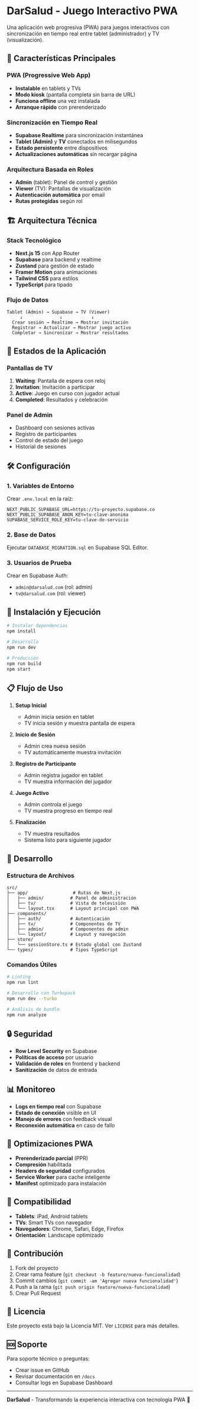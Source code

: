 # DarSalud - Juego Interactivo PWA

Una aplicación web progresiva (PWA) para juegos interactivos con sincronización en tiempo real entre tablet (administrador) y TV (visualización).

## 🚀 Características Principales

### PWA (Progressive Web App)
- **Instalable** en tablets y TVs
- **Modo kiosk** (pantalla completa sin barra de URL)
- **Funciona offline** una vez instalada
- **Arranque rápido** con prerenderizado

### Sincronización en Tiempo Real
- **Supabase Realtime** para sincronización instantánea
- **Tablet (Admin)** y **TV** conectados en milisegundos
- **Estado persistente** entre dispositivos
- **Actualizaciones automáticas** sin recargar página

### Arquitectura Basada en Roles
- **Admin** (tablet): Panel de control y gestión
- **Viewer** (TV): Pantallas de visualización
- **Autenticación automática** por email
- **Rutas protegidas** según rol

## 🏗️ Arquitectura Técnica

### Stack Tecnológico
- **Next.js 15** con App Router
- **Supabase** para backend y realtime
- **Zustand** para gestión de estado
- **Framer Motion** para animaciones
- **Tailwind CSS** para estilos
- **TypeScript** para tipado

### Flujo de Datos
```
Tablet (Admin) → Supabase → TV (Viewer)
     ↓              ↓           ↓
  Crear sesión → Realtime → Mostrar invitación
  Registrar → Actualizar → Mostrar juego activo
  Completar → Sincronizar → Mostrar resultados
```

## 📱 Estados de la Aplicación

### Pantallas de TV
1. **Waiting**: Pantalla de espera con reloj
2. **Invitation**: Invitación a participar
3. **Active**: Juego en curso con jugador actual
4. **Completed**: Resultados y celebración

### Panel de Admin
- Dashboard con sesiones activas
- Registro de participantes
- Control de estado del juego
- Historial de sesiones

## 🛠️ Configuración

### 1. Variables de Entorno
Crear `.env.local` en la raíz:
```env
NEXT_PUBLIC_SUPABASE_URL=https://tu-proyecto.supabase.co
NEXT_PUBLIC_SUPABASE_ANON_KEY=tu-clave-anonima
SUPABASE_SERVICE_ROLE_KEY=tu-clave-de-servicio
```

### 2. Base de Datos
Ejecutar `DATABASE_MIGRATION.sql` en Supabase SQL Editor.

### 3. Usuarios de Prueba
Crear en Supabase Auth:
- `admin@darsalud.com` (rol: admin)
- `tv@darsalud.com` (rol: viewer)

## 🚀 Instalación y Ejecución

```bash
# Instalar dependencias
npm install

# Desarrollo
npm run dev

# Producción
npm run build
npm start
```

## 📋 Flujo de Uso

1. **Setup Inicial**
   - Admin inicia sesión en tablet
   - TV inicia sesión y muestra pantalla de espera

2. **Inicio de Sesión**
   - Admin crea nueva sesión
   - TV automáticamente muestra invitación

3. **Registro de Participante**
   - Admin registra jugador en tablet
   - TV muestra información del jugador

4. **Juego Activo**
   - Admin controla el juego
   - TV muestra progreso en tiempo real

5. **Finalización**
   - TV muestra resultados
   - Sistema listo para siguiente jugador

## 🔧 Desarrollo

### Estructura de Archivos
```
src/
├── app/                 # Rutas de Next.js
│   ├── admin/          # Panel de administración
│   ├── tv/             # Vista de televisión
│   └── layout.tsx      # Layout principal con PWA
├── components/
│   ├── auth/           # Autenticación
│   ├── tv/             # Componentes de TV
│   ├── admin/          # Componentes de admin
│   └── layout/         # Layout y navegación
├── store/
│   └── sessionStore.ts # Estado global con Zustand
└── types/              # Tipos TypeScript
```

### Comandos Útiles
```bash
# Linting
npm run lint

# Desarrollo con Turbopack
npm run dev --turbo

# Análisis de bundle
npm run analyze
```

## 🔒 Seguridad

- **Row Level Security** en Supabase
- **Políticas de acceso** por usuario
- **Validación de roles** en frontend y backend
- **Sanitización** de datos de entrada

## 📊 Monitoreo

- **Logs en tiempo real** con Supabase
- **Estado de conexión** visible en UI
- **Manejo de errores** con feedback visual
- **Reconexión automática** en caso de fallo

## 🎯 Optimizaciones PWA

- **Prerenderizado parcial** (PPR)
- **Compresión** habilitada
- **Headers de seguridad** configurados
- **Service Worker** para cache inteligente
- **Manifest** optimizado para instalación

## 📱 Compatibilidad

- **Tablets**: iPad, Android tablets
- **TVs**: Smart TVs con navegador
- **Navegadores**: Chrome, Safari, Edge, Firefox
- **Orientación**: Landscape optimizado

## 🤝 Contribución

1. Fork del proyecto
2. Crear rama feature (`git checkout -b feature/nueva-funcionalidad`)
3. Commit cambios (`git commit -am 'Agregar nueva funcionalidad'`)
4. Push a la rama (`git push origin feature/nueva-funcionalidad`)
5. Crear Pull Request

## 📄 Licencia

Este proyecto está bajo la Licencia MIT. Ver `LICENSE` para más detalles.

## 🆘 Soporte

Para soporte técnico o preguntas:
- Crear issue en GitHub
- Revisar documentación en `/docs`
- Consultar logs en Supabase Dashboard

---

**DarSalud** - Transformando la experiencia interactiva con tecnología PWA 🚀
